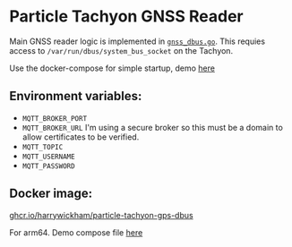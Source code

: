 # Particle Tachyon GNSS Reader

Main GNSS reader logic is implemented in [`gnss_dbus.go`](./gnss_dbus.go). This requies access to `/var/run/dbus/system_bus_socket` on the Tachyon.

Use the docker-compose for simple startup, demo [here](./docker-compose.yml)

## Environment variables:

- `MQTT_BROKER_PORT` 
- `MQTT_BROKER_URL` I'm using a secure broker so this must be a domain to allow certificates to be verified.
- `MQTT_TOPIC`
- `MQTT_USERNAME`
- `MQTT_PASSWORD`

## Docker image:

[ghcr.io/harrywickham/particle-tachyon-gps-dbus](https://github.com/HarryWickham/particle-tachyon-gps-dbus/pkgs/container/particle-tachyon-gps-dbus)

For arm64. Demo compose file [here](./production.docker-compose.yml)